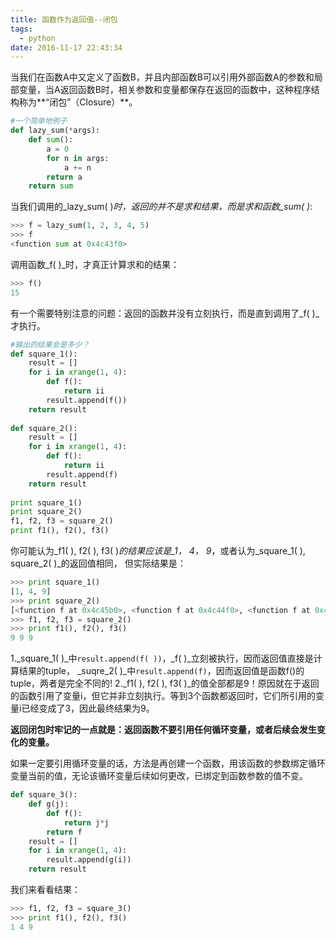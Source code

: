 ```yaml
---
title: 函数作为返回值--闭包
tags:
  - python
date: 2016-11-17 22:43:34
---
```


当我们在函数A中又定义了函数B，并且内部函数B可以引用外部函数A的参数和局部变量，当A返回函数B时，相关参数和变量都保存在返回的函数中，这种程序结构称为**“闭包”（Closure）**。

<!--more-->

```python
#一个简单地例子
def lazy_sum(*args):
    def sum():
        a = 0
        for n in args:
            a += n
        return a
    return sum
```

当我们调用的_lazy_sum( )_时，返回的并不是求和结果，而是求和函数_sum( )_:

```python
>>> f = lazy_sum(1, 2, 3, 4, 5)
>>> f
<function sum at 0x4c43f0>
```

调用函数_f( )_时，才真正计算求和的结果：

```python
>>> f()
15
```

有一个需要特别注意的问题：返回的函数并没有立刻执行，而是直到调用了_f( )_才执行。

```python
#输出的结果会是多少？
def square_1():
    result = []
    for i in xrange(1, 4):
        def f():
            return ii
        result.append(f())
    return result
    
def square_2():
    result = []
    for i in xrange(1, 4):
        def f():
            return ii
        result.append(f)
    return result
    
print square_1()
print square_2()
f1, f2, f3 = square_2()
print f1(), f2(), f3()
```

你可能认为_f1( ), f2( ), f3( )_的结果应该是_1， 4， 9_，或者认为_square_1( ), square_2( )_的返回值相同， 但实际结果是：

```python
>>> print square_1()
[1, 4, 9]
>>> print square_2()
[<function f at 0x4c45b0>, <function f at 0x4c44f0>, <function f at 0x4c4570>]
>>> f1, f2, f3 = square_2()
>>> print f1(), f2(), f3()
9 9 9
```

1._square_1( )_中`result.append(f( ))`，_f( )_立刻被执行，因而返回值直接是计算结果的tuple， _suqre_2( )_中`result.append(f)`，因而返回值是函数f()的tuple，两者是完全不同的!
2._f1( ), f2( ), f3( )_的值全部都是9！原因就在于返回的函数引用了变量i，但它并非立刻执行。等到3个函数都返回时，它们所引用的变量i已经变成了3，因此最终结果为9。

**返回闭包时牢记的一点就是：返回函数不要引用任何循环变量，或者后续会发生变化的变量。** 

如果一定要引用循环变量的话，方法是再创建一个函数，用该函数的参数绑定循环变量当前的值，无论该循环变量后续如何更改，已绑定到函数参数的值不变。

```python
def square_3():
    def g(j):
        def f():
            return j*j
        return f
    result = []
    for i in xrange(1, 4):
        result.append(g(i))
    return result
```

我们来看看结果：

```python
>>> f1, f2, f3 = square_3()
>>> print f1(), f2(), f3()
1 4 9
```
